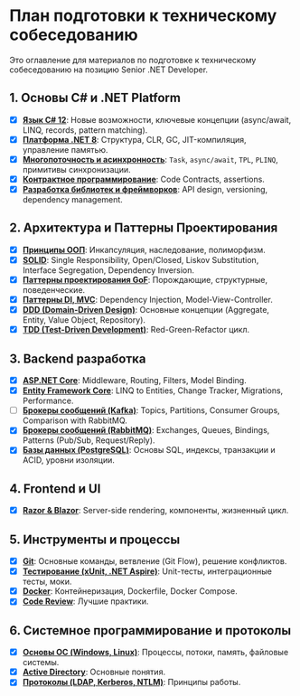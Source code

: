 # План подготовки к техническому собеседованию

Это оглавление для материалов по подготовке к техническому собеседованию на позицию Senior .NET Developer.

## 1. Основы C# и .NET Platform

- [x] **[Язык C# 12](docs/csharp.md)**: Новые возможности, ключевые концепции (async/await, LINQ, records, pattern matching).
- [x] **[Платформа .NET 8](docs/dotnet-platform.md)**: Структура, CLR, GC, JIT-компиляция, управление памятью.
- [x] **[Многопоточность и асинхронность](docs/multithreading.md)**: `Task`, `async/await`, `TPL`, `PLINQ`, примитивы синхронизации.
- [x] **[Контрактное программирование](docs/contract-programming.md)**: Code Contracts, assertions.
- [x] **[Разработка библиотек и фреймворков](docs/framework-development.md)**: API design, versioning, dependency management.

## 2. Архитектура и Паттерны Проектирования

- [x] **[Принципы ООП](docs/oop.md)**: Инкапсуляция, наследование, полиморфизм.
- [x] **[SOLID](docs/solid.md)**: Single Responsibility, Open/Closed, Liskov Substitution, Interface Segregation, Dependency Inversion.
- [x] **[Паттерны проектирования GoF](docs/gof-patterns.md)**: Порождающие, структурные, поведенческие.
- [x] **[Паттерны DI, MVC](docs/di-mvc-patterns.md)**: Dependency Injection, Model-View-Controller.
- [x] **[DDD (Domain-Driven Design)](docs/ddd.md)**: Основные концепции (Aggregate, Entity, Value Object, Repository).
- [x] **[TDD (Test-Driven Development)](docs/tdd.md)**: Red-Green-Refactor цикл.

## 3. Backend разработка

- [x] **[ASP.NET Core](docs/aspnetcore.md)**: Middleware, Routing, Filters, Model Binding.
- [x] **[Entity Framework Core](docs/efcore.md)**: LINQ to Entities, Change Tracker, Migrations, Performance.
- [ ] **[Брокеры сообщений (Kafka)](docs/kafka.md)**: Topics, Partitions, Consumer Groups, Comparison with RabbitMQ.
- [x] **[Брокеры сообщений (RabbitMQ)](docs/rabbitmq.md)**: Exchanges, Queues, Bindings, Patterns (Pub/Sub, Request/Reply).
- [x] **[Базы данных (PostgreSQL)](docs/postgresql.md)**: Основы SQL, индексы, транзакции и ACID, уровни изоляции.

## 4. Frontend и UI

- [x] **[Razor & Blazor](docs/razor-blazor.md)**: Server-side rendering, компоненты, жизненный цикл.

## 5. Инструменты и процессы

- [x] **[Git](docs/git.md)**: Основные команды, ветвление (Git Flow), решение конфликтов.
- [x] **[Тестирование (xUnit, .NET Aspire)](docs/testing.md)**: Unit-тесты, интеграционные тесты, моки.
- [x] **[Docker](docs/docker.md)**: Контейнеризация, Dockerfile, Docker Compose.
- [x] **[Code Review](docs/code-review.md)**: Лучшие практики.

## 6. Системное программирование и протоколы

- [x] **[Основы ОС (Windows, Linux)](docs/os-basics.md)**: Процессы, потоки, память, файловые системы.
- [x] **[Active Directory](docs/active-directory.md)**: Основные понятия.
- [x] **[Протоколы (LDAP, Kerberos, NTLM)](docs/protocols.md)**: Принципы работы. 